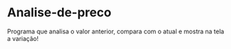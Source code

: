 # Analise-de-preco
Programa que analisa o valor anterior, compara com o atual e mostra na tela a variação!
